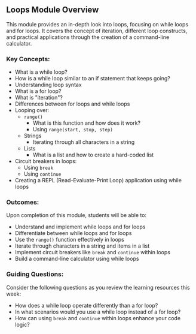 ## Loops Module Overview

This module provides an in-depth look into loops, focusing on while loops and for loops. It covers the concept of iteration, different loop constructs, and practical applications through the creation of a command-line calculator.

### Key Concepts:

- What is a while loop?
- How is a while loop similar to an if statement that keeps going?
- Understanding loop syntax
- What is a for loop?
- What is "iteration"?
- Differences between for loops and while loops
- Looping over:
  - `range()`
    - What is this function and how does it work?
    - Using `range(start, stop, step)`
  - Strings
    - Iterating through all characters in a string
  - Lists
    - What is a list and how to create a hard-coded list
- Circuit breakers in loops:
  - Using `break`
  - Using `continue`
- Creating a REPL (Read-Evaluate-Print Loop) application using while loops

### Outcomes:

Upon completion of this module, students will be able to:

- Understand and implement while loops and for loops
- Differentiate between while loops and for loops
- Use the `range()` function effectively in loops
- Iterate through characters in a string and items in a list
- Implement circuit breakers like `break` and `continue` within loops
- Build a command-line calculator using while loops

### Guiding Questions:

Consider the following questions as you review the learning resources this week:

- How does a while loop operate differently than a for loop?
- In what scenarios would you use a while loop instead of a for loop?
- How can using `break` and `continue` within loops enhance your code logic?